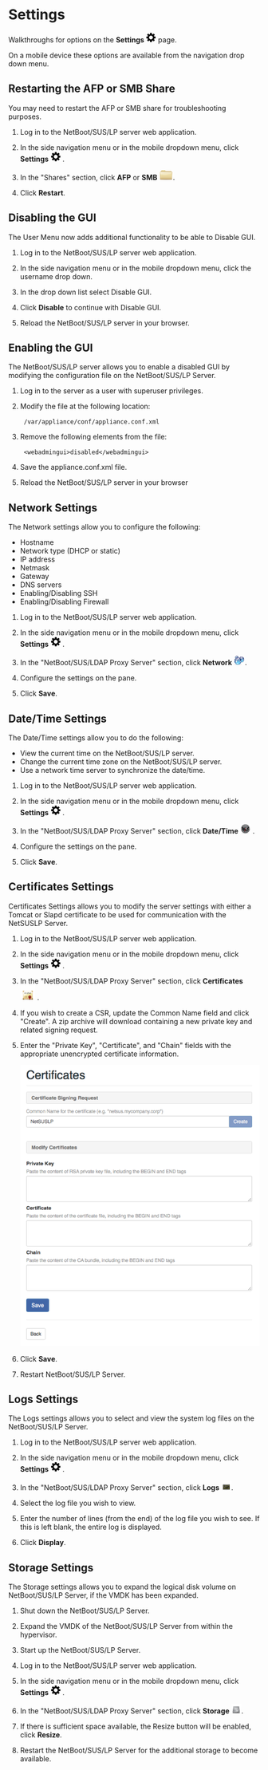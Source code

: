 # Settings
Walkthroughs for options on the **Settings** <img height="20" src="images/thumbnails/settings_icon.png"> page.

On a mobile device these options are available from the navigation drop down menu.


## Restarting the AFP or SMB Share
You may need to restart the AFP or SMB share for troubleshooting purposes.

1. Log in to the NetBoot/SUS/LP server web application.

2. In the side navigation menu or in the mobile dropdown menu, click **Settings** <img height="20" src="images/thumbnails/settings_icon.png"> .

3. In the "Shares" section, click **AFP** or **SMB** <img height="20" src="images/thumbnails/categories_icon.png">.

4. Click **Restart**.


## Disabling the GUI
The User Menu now adds additional functionality to be able to Disable GUI.

1. Log in to the NetBoot/SUS/LP server web application.

2. In the side navigation menu or in the mobile dropdown menu, click the username drop down.

3. In the drop down list select Disable GUI.

4. Click **Disable** to continue with Disable GUI.

5. Reload the NetBoot/SUS/LP server in your browser.


## Enabling the GUI
The NetBoot/SUS/LP server allows you to enable a disabled GUI by modifying the configuration file on the NetBoot/SUS/LP Server.

1. Log in to the server as a user with superuser privileges.

2. Modify the file at the following location:

		/var/appliance/conf/appliance.conf.xml

3. Remove the following elements from the file:

		<webadmingui>disabled</webadmingui>

4. Save the appliance.conf.xml file.

5. Reload the NetBoot/SUS/LP server in your browser


## Network Settings
The Network settings allow you to configure the following:

* Hostname
* Network type (DHCP or static) 
* IP address
* Netmask
* Gateway
* DNS servers 
* Enabling/Disabling SSH
* Enabling/Disabling Firewall

1. Log in to the NetBoot/SUS/LP server web application.

2. In the side navigation menu or in the mobile dropdown menu, click **Settings** <img height="20" src="images/thumbnails/settings_icon.png"> .

3. In the "NetBoot/SUS/LDAP Proxy Server" section, click **Network** <img height="20" src="images/thumbnails/network_icon.png">.

4. Configure the settings on the pane.

5. Click **Save**.


## Date/Time Settings
The Date/Time settings allow you to do the following:

* View the current time on the NetBoot/SUS/LP server. 
* Change the current time zone on the NetBoot/SUS/LP server. 
* Use a network time server to synchronize the date/time.

1. Log in to the NetBoot/SUS/LP server web application.

2. In the side navigation menu or in the mobile dropdown menu, click **Settings** <img height="20" src="images/thumbnails/settings_icon.png"> .

3. In the "NetBoot/SUS/LDAP Proxy Server" section, click **Date/Time** <img height="20" src="images/thumbnails/clock_icon.png"> .

4. Configure the settings on the pane.

5. Click **Save**.


## Certificates Settings
Certificates Settings allows you to modify the server settings with either a Tomcat or Slapd certificate to be used for communication with the NetSUSLP Server.

1. Log in to the NetBoot/SUS/LP server web application.

2. In the side navigation menu or in the mobile dropdown menu, click **Settings** <img height="20" src="images/thumbnails/settings_icon.png"> .

3. In the "NetBoot/SUS/LDAP Proxy Server" section, click **Certificates** <img height="30" src="images/thumbnails/certificates_icon.png"> .

4. If you wish to create a CSR, update the Common Name field and click "Create". A zip archive will download containing a new private key and related signing request.

5. Enter the "Private Key", "Certificate", and "Chain" fields with the appropriate unencrypted certificate information.
	
    <img src="images/attachments/certificates.png" width="500">

6. Click **Save**.

7. Restart NetBoot/SUS/LP Server.


## Logs Settings
The Logs settings allows you to select and view the system log files on the NetBoot/SUS/LP Server.

1. Log in to the NetBoot/SUS/LP server web application.

2. In the side navigation menu or in the mobile dropdown menu, click **Settings** <img height="20" src="images/thumbnails/settings_icon.png"> .

3. In the "NetBoot/SUS/LDAP Proxy Server" section, click **Logs** <img height="20" src="images/thumbnails/logs_icon.png">.

4. Select the log file you wish to view.

5. Enter the number of lines (from the end) of the log file you wish to see. If this is left blank, the entire log is displayed.

5. Click **Display**.


## Storage Settings
The Storage settings allows you to expand the logical disk volume on NetBoot/SUS/LP Server, if the VMDK has been expanded.

1. Shut down the NetBoot/SUS/LP Server.

2. Expand the VMDK of the NetBoot/SUS/LP Server from within the hypervisor.

3. Start up the NetBoot/SUS/LP Server.

4. Log in to the NetBoot/SUS/LP server web application.

5. In the side navigation menu or in the mobile dropdown menu, click **Settings** <img height="20" src="images/thumbnails/settings_icon.png"> .

6. In the "NetBoot/SUS/LDAP Proxy Server" section, click **Storage** <img height="20" src="images/thumbnails/storage_icon.png">.

7. If there is sufficient space available, the Resize button will be enabled, click **Resize**.

8. Restart the NetBoot/SUS/LP Server for the additional storage to become available.

